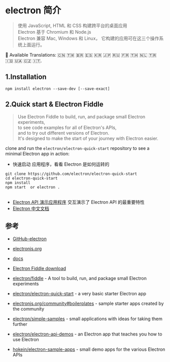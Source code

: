 #  electron 简介
>使用 JavaScript, HTML 和 CSS 构建跨平台的桌面应用  
Electron 基于 Chromium 和 Node.js  
Electron 兼容 Mac, Windows 和 Linux， 它构建的应用可在这三个操作系统上面运行。

:memo: Available Translations: 🇨🇳 🇹🇼 🇧🇷 🇪🇸 🇰🇷 🇯🇵 🇷🇺 🇫🇷 🇹🇭 🇳🇱 🇹🇷 🇮🇩 🇺🇦 🇨🇿 🇮🇹.

## 1.Installation

```
npm install electron --save-dev [--save-exact]
```

## 2.Quick start & Electron Fiddle

>Use Electron Fiddle to build, run, and package small Electron experiments,   
to see code examples for all of Electron's APIs,   
and to try out different versions of Electron.    
It's designed to make the start of your journey with Electron easier.

clone and run the `electron/electron-quick-start` repository to see a minimal Electron app in action:

- 快速启动 应用程序，看看 Electron 是如何运转的

```
git clone https://github.com/electron/electron-quick-start
cd electron-quick-start
npm install
npm start  or electron .
```

## 
- [Electron API 演示应用程序](https://github.com/electron/electron-api-demos) 交互演示了 Electron API 的最重要特性
- [Electron 中文文档](https://wizardforcel.gitbooks.io/electron-doc/content/api/ipc-main.html)

## 参考
- [GitHub-electron](https://github.com/electron)
- [electronjs.org](https://electronjs.org/)
- [docs](https://electronjs.org/docs)
- [ Electron Fiddle download](https://github.com/electron/fiddle/releases/tag/v0.4.2)

- [electron/fiddle](https://github.com/electron/fiddle) - A tool to build, run, and package small Electron experiments
- [electron/electron-quick-start](https://github.com/electron/electron-quick-start) - a very basic starter Electron app
- [electronjs.org/community#boilerplates](https://electronjs.org/community#boilerplates) - sample starter apps created by the community
- [electron/simple-samples](https://github.com/electron/simple-samples) - small applications with ideas for taking them further
- [electron/electron-api-demos](https://github.com/electron/electron-api-demos) - an Electron app that teaches you how to use Electron
- [hokein/electron-sample-apps](https://github.com/hokein/electron-sample-apps) - small demo apps for the various Electron APIs
